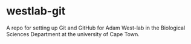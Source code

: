 # westlab-git
A repo for setting up Git and GitHub for Adam West-lab in the Biological Sciences Department at the university of Cape Town.
